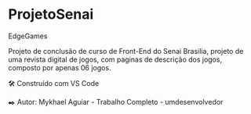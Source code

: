 # ProjetoSenai
EdgeGames

Projeto de conclusão de curso de Front-End do Senai Brasilia, projeto de uma revista digital de jogos, com paginas de descrição dos jogos, composto por apenas 06 jogos.

🛠️ Construído com
VS Code 

✒️ Autor:
Mykhael Aguiar - Trabalho Completo - umdesenvolvedor
